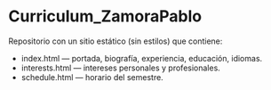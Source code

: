 # Curriculum_ZamoraPablo

Repositorio con un sitio estático (sin estilos) que contiene:
- index.html — portada, biografía, experiencia, educación, idiomas.
- interests.html — intereses personales y profesionales.
- schedule.html — horario del semestre.

